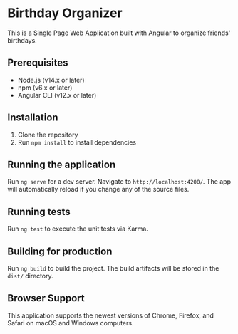 # Birthday Organizer

This is a Single Page Web Application built with Angular to organize friends' birthdays.

## Prerequisites

- Node.js (v14.x or later)
- npm (v6.x or later)
- Angular CLI (v12.x or later)

## Installation

1. Clone the repository
2. Run `npm install` to install dependencies

## Running the application

Run `ng serve` for a dev server. Navigate to `http://localhost:4200/`. The app will automatically reload if you change any of the source files.

## Running tests

Run `ng test` to execute the unit tests via Karma.

## Building for production

Run `ng build` to build the project. The build artifacts will be stored in the `dist/` directory.

## Browser Support

This application supports the newest versions of Chrome, Firefox, and Safari on macOS and Windows computers.
